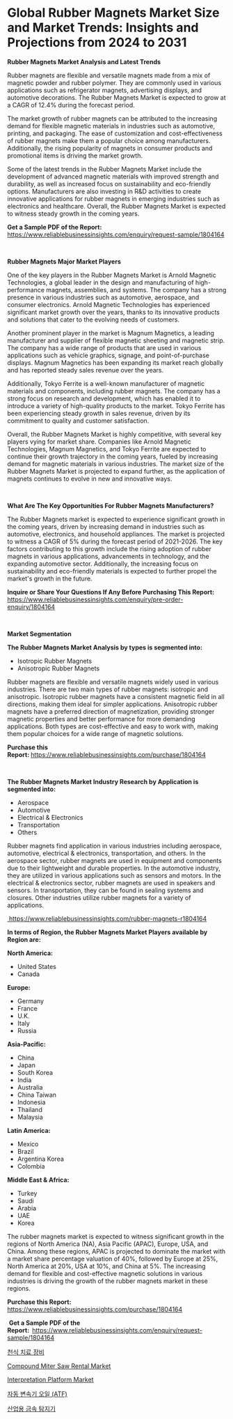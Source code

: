 <p><h1>Global Rubber Magnets Market Size and Market Trends: Insights and Projections from 2024 to 2031</h1></p><p><strong>Rubber Magnets Market Analysis and Latest Trends</strong></p>
<p><p>Rubber magnets are flexible and versatile magnets made from a mix of magnetic powder and rubber polymer. They are commonly used in various applications such as refrigerator magnets, advertising displays, and automotive decorations. The Rubber Magnets Market is expected to grow at a CAGR of 12.4% during the forecast period.</p><p>The market growth of rubber magnets can be attributed to the increasing demand for flexible magnetic materials in industries such as automotive, printing, and packaging. The ease of customization and cost-effectiveness of rubber magnets make them a popular choice among manufacturers. Additionally, the rising popularity of magnets in consumer products and promotional items is driving the market growth.</p><p>Some of the latest trends in the Rubber Magnets Market include the development of advanced magnetic materials with improved strength and durability, as well as increased focus on sustainability and eco-friendly options. Manufacturers are also investing in R&D activities to create innovative applications for rubber magnets in emerging industries such as electronics and healthcare. Overall, the Rubber Magnets Market is expected to witness steady growth in the coming years.</p></p>
<p><strong>Get a Sample PDF of the Report:&nbsp;</strong> <a href="https://www.reliablebusinessinsights.com/enquiry/request-sample/1804164">https://www.reliablebusinessinsights.com/enquiry/request-sample/1804164</a></p>
<p>&nbsp;</p>
<p><strong>Rubber Magnets Major Market Players</strong></p>
<p><p>One of the key players in the Rubber Magnets Market is Arnold Magnetic Technologies, a global leader in the design and manufacturing of high-performance magnets, assemblies, and systems. The company has a strong presence in various industries such as automotive, aerospace, and consumer electronics. Arnold Magnetic Technologies has experienced significant market growth over the years, thanks to its innovative products and solutions that cater to the evolving needs of customers.</p><p>Another prominent player in the market is Magnum Magnetics, a leading manufacturer and supplier of flexible magnetic sheeting and magnetic strip. The company has a wide range of products that are used in various applications such as vehicle graphics, signage, and point-of-purchase displays. Magnum Magnetics has been expanding its market reach globally and has reported steady sales revenue over the years.</p><p>Additionally, Tokyo Ferrite is a well-known manufacturer of magnetic materials and components, including rubber magnets. The company has a strong focus on research and development, which has enabled it to introduce a variety of high-quality products to the market. Tokyo Ferrite has been experiencing steady growth in sales revenue, driven by its commitment to quality and customer satisfaction.</p><p>Overall, the Rubber Magnets Market is highly competitive, with several key players vying for market share. Companies like Arnold Magnetic Technologies, Magnum Magnetics, and Tokyo Ferrite are expected to continue their growth trajectory in the coming years, fueled by increasing demand for magnetic materials in various industries. The market size of the Rubber Magnets Market is projected to expand further, as the application of magnets continues to evolve in new and innovative ways.</p></p>
<p>&nbsp;</p>
<p><strong>What Are The Key Opportunities For Rubber Magnets Manufacturers?</strong></p>
<p><p>The Rubber Magnets market is expected to experience significant growth in the coming years, driven by increasing demand in industries such as automotive, electronics, and household appliances. The market is projected to witness a CAGR of 5% during the forecast period of 2021-2026. The key factors contributing to this growth include the rising adoption of rubber magnets in various applications, advancements in technology, and the expanding automotive sector. Additionally, the increasing focus on sustainability and eco-friendly materials is expected to further propel the market's growth in the future.</p></p>
<p><strong>Inquire or Share Your Questions If Any Before Purchasing This Report:</strong> <a href="https://www.reliablebusinessinsights.com/enquiry/pre-order-enquiry/1804164">https://www.reliablebusinessinsights.com/enquiry/pre-order-enquiry/1804164</a></p>
<p>&nbsp;</p>
<p><strong>Market Segmentation</strong></p>
<p><strong>The Rubber Magnets Market Analysis by types is segmented into:</strong></p>
<p><ul><li>Isotropic Rubber Magnets</li><li>Anisotropic Rubber Magnets</li></ul></p>
<p><p>Rubber magnets are flexible and versatile magnets widely used in various industries. There are two main types of rubber magnets: isotropic and anisotropic. Isotropic rubber magnets have a consistent magnetic field in all directions, making them ideal for simpler applications. Anisotropic rubber magnets have a preferred direction of magnetization, providing stronger magnetic properties and better performance for more demanding applications. Both types are cost-effective and easy to work with, making them popular choices for a wide range of magnetic solutions.</p></p>
<p><strong>Purchase this Report:&nbsp;</strong><a href="https://www.reliablebusinessinsights.com/purchase/1804164">https://www.reliablebusinessinsights.com/purchase/1804164</a></p>
<p>&nbsp;</p>
<p><strong>The Rubber Magnets Market Industry Research by Application is segmented into:</strong></p>
<p><ul><li>Aerospace</li><li>Automotive</li><li>Electrical & Electronics</li><li>Transportation</li><li>Others</li></ul></p>
<p><p>Rubber magnets find application in various industries including aerospace, automotive, electrical & electronics, transportation, and others. In the aerospace sector, rubber magnets are used in equipment and components due to their lightweight and durable properties. In the automotive industry, they are utilized in various applications such as sensors and motors. In the electrical & electronics sector, rubber magnets are used in speakers and sensors. In transportation, they can be found in sealing systems and closures. Other industries utilize rubber magnets for a variety of applications.</p></p>
<p><a href="https://www.reliablebusinessinsights.com/rubber-magnets-r1804164">&nbsp;https://www.reliablebusinessinsights.com/rubber-magnets-r1804164</a></p>
<p><strong>In terms of Region, the Rubber Magnets Market Players available by Region are:</strong></p>
<p>
    <p> <strong> North America: </strong>
        <ul>
            <li>United States</li>
            <li>Canada</li>
        </ul>
        </p> 
    <p> <strong> Europe: </strong>
        <ul>
            <li>Germany</li>
            <li>France</li>
            <li>U.K.</li>
            <li>Italy</li>
            <li>Russia</li>
        </ul>
        </p> 
    <p> <strong> Asia-Pacific: </strong>
        <ul>
            <li>China</li>
            <li>Japan</li>
            <li>South Korea</li>
            <li>India</li>
            <li>Australia</li>
            <li>China Taiwan</li>
            <li>Indonesia</li>
            <li>Thailand</li>
            <li>Malaysia</li>
        </ul>
        </p> 
    <p> <strong> Latin America: </strong>
        <ul>
            <li>Mexico</li>
            <li>Brazil</li>
            <li>Argentina Korea</li>
            <li>Colombia</li>
        </ul>
        </p> 
    <p> <strong> Middle East & Africa: </strong>
        <ul>
            <li>Turkey</li>
            <li>Saudi</li>
            <li>Arabia</li>
            <li>UAE</li>
            <li>Korea</li>
        </ul>
    </p>
    </p>
<p><p>The rubber magnets market is expected to witness significant growth in the regions of North America (NA), Asia Pacific (APAC), Europe, USA, and China. Among these regions, APAC is projected to dominate the market with a market share percentage valuation of 40%, followed by Europe at 25%, North America at 20%, USA at 10%, and China at 5%. The increasing demand for flexible and cost-effective magnetic solutions in various industries is driving the growth of the rubber magnets market in these regions.</p></p>
<p><strong>Purchase this Report: </strong><a href="https://www.reliablebusinessinsights.com/purchase/1804164">https://www.reliablebusinessinsights.com/purchase/1804164</a></p>
<p>&nbsp;<strong>Get a Sample PDF of the Report:&nbsp;&nbsp;</strong><a href="https://www.reliablebusinessinsights.com/enquiry/request-sample/1804164">https://www.reliablebusinessinsights.com/enquiry/request-sample/1804164</a></p>
<p><strong></strong></p>
<p><p><a href="https://medium.com/@kellyclarkson42/%EC%B2%9C%EC%8B%9D-%EC%B9%98%EB%A3%8C-%EC%9E%A5%EB%B9%84-%EC%8B%9C%EC%9E%A5-%EC%8B%9C%EC%9E%A5-cagr-%EC%8B%9C%EC%9E%A5-%ED%8A%B8%EB%A0%8C%EB%93%9C-%EB%B0%8F-%EC%84%B1%EC%9E%A5-%EC%A0%84%EB%9E%B5%EC%97%90-%EB%8C%80%ED%95%9C-%ED%86%B5%EC%B0%B0%EB%A0%A5-a20579efaa90">천식 치료 장비</a></p><p><a href="https://github.com/faisalayoob601/Market-Research-Report-List-1/blob/main/compound-miter-saw-rental-market.md">Compound Miter Saw Rental Market</a></p><p><a href="https://github.com/santosh758595/Market-Research-Report-List-5/blob/main/interpretation-platform-market.md">Interpretation Platform Market</a></p><p><a href="https://medium.com/@dylanobrien626/%EC%9E%90%EB%8F%99-%EB%B3%80%EC%86%8D%EA%B8%B0-%EC%9C%A4%ED%99%9C%EC%9C%A0-atf-%EC%8B%9C%EC%9E%A5-%EA%B2%BD%EC%9F%81-%EB%B6%84%EC%84%9D-%EC%8B%9C%EC%9E%A5-%EB%8F%99%ED%96%A5-%EB%B0%8F-2031%EB%85%84%EA%B9%8C%EC%A7%80%EC%9D%98-%EC%98%88%EC%B8%A1-8c15fadd74ab">자동 변속기 오일 (ATF)</a></p><p><a href="https://github.com/nuekbpymrrz5/Market-Research-Report-List-2/blob/main/6412984129832.md">산업용 금속 탐지기</a></p></p>